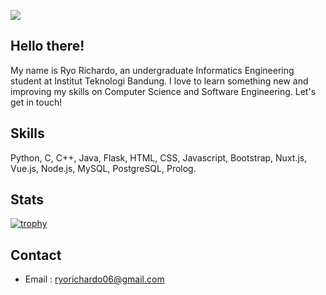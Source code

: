 ![](https://komarev.com/ghpvc/?username=ryorichardo&color=brightgreen)

## Hello there!
My name is Ryo Richardo, an undergraduate Informatics Engineering student at Institut Teknologi Bandung. I love to learn something new and improving my skills on Computer Science and Software Engineering. Let's get in touch! 

## Skills
Python, C, C++, Java, Flask, HTML, CSS, Javascript, Bootstrap, Nuxt.js, Vue.js, Node.js, MySQL, PostgreSQL, Prolog.

## Stats
[![trophy](https://github-profile-trophy.vercel.app/?username=ryorichardo&margin-w=15&column=7)](https://github.com/ryo-ma/github-profile-trophy)

## Contact
* Email : ryorichardo06@gmail.com
